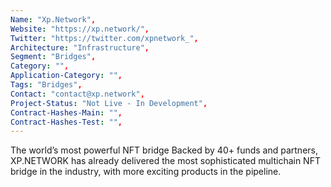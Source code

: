 ```yaml
---
Name: "Xp.Network",
Website: "https://xp.network/",
Twitter: "https://twitter.com/xpnetwork_",
Architecture: "Infrastructure",
Segment: "Bridges",
Category: "",
Application-Category: "",
Tags: "Bridges",
Contact: "contact@xp.network",
Project-Status: "Not Live - In Development",
Contract-Hashes-Main: "",
Contract-Hashes-Test: "",
---
```

<!--lang:en--> 
The world’s most powerful NFT bridge Backed by 40+ funds and partners, XP.NETWORK has already delivered the most sophisticated multichain NFT bridge in the industry, with more exciting products in the pipeline.
<!--lang:es--] 
El puente NFT más poderoso del mundo Respaldado por más de 40 fondos y socios, XP.NETWORK ya ha entregado el puente NFT multicadena más sofisticado de la industria, con más productos emocionantes en preparación.
<!--lang:de--] 
Die leistungsstärkste NFT-Bridge der Welt Unterstützt von mehr als 40 Fonds und Partnern hat XP.NETWORK bereits die fortschrittlichste Multichain-NFT-Bridge der Branche geliefert, mit weiteren aufregenden Produkten in der Pipeline.
<!--lang:fr--] 
Le pont NFT le plus puissant au monde Soutenu par plus de 40 fonds et partenaires, XP.NETWORK a déjà fourni le pont NFT multichaîne le plus sophistiqué du secteur, avec d'autres produits passionnants en préparation.
<!--lang:pl--] 
Najpotężniejszy na świecie most NFT Wspierany przez ponad 40 funduszy i partnerów, XP.NETWORK dostarczył już najbardziej zaawansowany wielołańcuchowy most NFT w branży, a kolejne ekscytujące produkty są w przygotowaniu.
<!--lang:uk--] 
Найпотужніший у світі міст NFT. За підтримки понад 40 фондів і партнерів, XP.NETWORK уже представив найскладніший багатоланцюжковий міст NFT у галузі, а в розробці є ще більше цікавих продуктів.
[!--lang:*-->  
